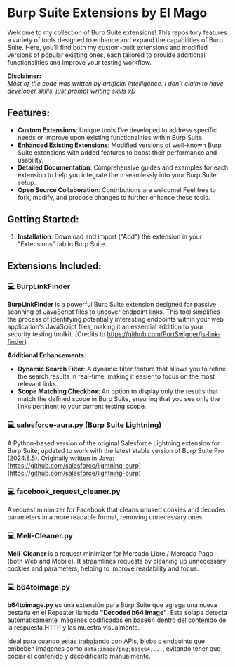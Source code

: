 # Burp Suite Extensions by El Mago

Welcome to my collection of Burp Suite extensions! This repository features a variety of tools designed to enhance and expand the capabilities of Burp Suite. Here, you'll find both my custom-built extensions and modified versions of popular existing ones, each tailored to provide additional functionalities and improve your testing workflow.

**Disclaimer:**  
_Most of the code was written by artificial intelligence. I don’t claim to have developer skills, just prompt writing skills xD_

## Features:

- **Custom Extensions**: Unique tools I've developed to address specific needs or improve upon existing functionalities within Burp Suite.
- **Enhanced Existing Extensions**: Modified versions of well-known Burp Suite extensions with added features to boost their performance and usability.
- **Detailed Documentation**: Comprehensive guides and examples for each extension to help you integrate them seamlessly into your Burp Suite setup.
- **Open Source Collaboration**: Contributions are welcome! Feel free to fork, modify, and propose changes to further enhance these tools.

## Getting Started:

1. **Installation**: Download and import ("Add") the extension in your "Extensions" tab in Burp Suite.

## Extensions Included:

### 💻 BurpLinkFinder
**BurpLinkFinder** is a powerful Burp Suite extension designed for passive scanning of JavaScript files to uncover endpoint links. This tool simplifies the process of identifying potentially interesting endpoints within your web application's JavaScript files, making it an essential addition to your security testing toolkit. (Credits to https://github.com/PortSwigger/js-link-finder)

**Additional Enhancements:**
- **Dynamic Search Filter**: A dynamic filter feature that allows you to refine the search results in real-time, making it easier to focus on the most relevant links.
- **Scope Matching Checkbox**: An option to display only the results that match the defined scope in Burp Suite, ensuring that you see only the links pertinent to your current testing scope.

### 💻 salesforce-aura.py (Burp Suite Lightning)
A Python-based version of the original Salesforce Lightning extension for Burp Suite, updated to work with the latest stable version of Burp Suite Pro (2024.8.5). Originally written in Java:  
[https://github.com/salesforce/lightning-burp](https://github.com/salesforce/lightning-burp)

### 💻 facebook_request_cleaner.py
A request minimizer for Facebook that cleans unused cookies and decodes parameters in a more readable format, removing unnecessary ones.

### 💻 Meli-Cleaner.py
**Meli-Cleaner** is a request minimizer for Mercado Libre / Mercado Pago (both Web and Mobile). It streamlines requests by cleaning up unnecessary cookies and parameters, helping to improve readability and focus.

### 💻 b64toimage.py

**b64toimage.py** es una extensión para Burp Suite que agrega una nueva pestaña en el Repeater llamada **"Decoded b64 Image"**. Esta solapa detecta automáticamente imágenes codificadas en base64 dentro del contenido de la respuesta HTTP y las muestra visualmente.

Ideal para cuando estás trabajando con APIs, blobs o endpoints que embeben imágenes como `data:image/png;base64,...`, evitando tener que copiar el contenido y decodificarlo manualmente.
